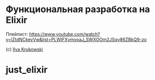 # Функциональная разработка на Elixir

Плейлист: https://www.youtube.com/watch?v=lZtdNCkevVw&list=PLWlFXymvoaJ_SWXOOm2JSqv86ZBkQ9-zo

(c) [Ilya Krukowski](https://bodrovis.tech)
# just_elixir
